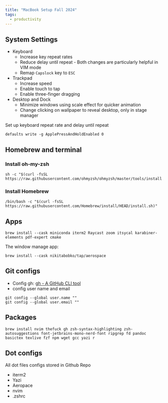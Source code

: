 ```yaml
---
title: "MacBook Setup Fall 2024" 
tags:
  - productivity
---
```


## System Settings

- Keyboard
    - Increase key repeat rates
    - Reduce delay until repeat - Both changes are particularly helpful in VIM mode
    - Remap `Capslock` key to `ESC`
- Trackpad
    - Increase speed
    - Enable touch to tap
    - Enable three-finger dragging
- Desktop and Dock
    - Minimize windows using scale effect for quicker animation
    - Change clicking on wallpaper to reveal desktop, only in stage manager

Set up keyboard repeat rate and delay until repeat

```shell
defaults write -g ApplePressAndHoldEnabled 0
```

## Homebrew and terminal

### Install oh-my-zsh

```shell
sh -c "$(curl -fsSL https://raw.githubusercontent.com/ohmyzsh/ohmyzsh/master/tools/install.sh)"
```

### Install Homebrew

```shell
/bin/bash -c "$(curl -fsSL https://raw.githubusercontent.com/Homebrew/install/HEAD/install.sh)"
```

## Apps

```shell
brew install --cask miniconda iterm2 Raycast zoom itsycal karabiner-elements pdf-expert cmake
```

The window manage app:

```shell
brew install --cask nikitabobko/tap/aerospace
```
## Git configs

- Config gh: [gh - A GitHub CLI tool](https://bagelquant.github.io/mac%20setup/gh-github-cli-tool/)
- config user name and email

```shell
git config --global user.name ""
git config --global user.email ""
```

## Packages

```shell
brew install nvim thefuck gh zsh-syntax-highlighting zsh-autosuggestions font-jetbrains-mono-nerd-font ripgrep fd pandoc basictex texlive fzf npm wget gcc yazi r
```

## Dot configs

All dot files configs stored in Github Repo

- iterm2
- Yazi
- Aeropace
- nvim
- .zshrc

